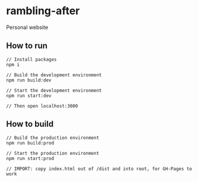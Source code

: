 # rambling-after

Personal website

## How to run

    // Install packages
    npm i

    // Build the development environment
    npm run build:dev

    // Start the development environment
    npm run start:dev

    // Then open localhost:3000

## How to build

    // Build the production environment
    npm run build:prod

    // Start the production environment
    npm run start:prod

    // IMPORT: copy index.html out of /dist and into root, for GH-Pages to work
